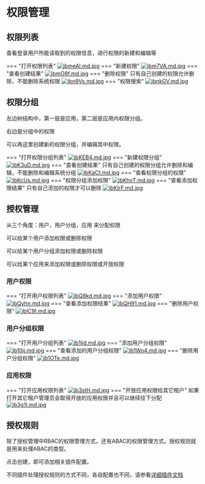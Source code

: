 # 权限管理

## 权限列表

查看登录用户所能读取到的权限信息，进行权限的新建和编辑等

=== "打开权限列表"
    [![jbmeAI.md.jpg](https://s1.ax1x.com/2022/07/20/jbmeAI.md.jpg)](https://imgtu.com/i/jbmeAI)
=== "新建权限"
    [![jbm7VA.md.jpg](https://s1.ax1x.com/2022/07/20/jbm7VA.md.jpg)](https://imgtu.com/i/jbm7VA)
=== "查看创建结果"
    [![jbmO8f.md.jpg](https://s1.ax1x.com/2022/07/20/jbmO8f.md.jpg)](https://imgtu.com/i/jbmO8f)
=== "删除权限"
    只有自己创建的权限允许删除，不能删除系统权限
    [![jbn9Vs.md.jpg](https://s1.ax1x.com/2022/07/20/jbn9Vs.md.jpg)](https://imgtu.com/i/jbn9Vs)
=== "权限搜索"
    [![jbnkGV.md.jpg](https://s1.ax1x.com/2022/07/20/jbnkGV.md.jpg)](https://imgtu.com/i/jbnkGV)


## 权限分组

左边树结构中，第一层是应用，第二层是应用内权限分组。

右边是分组中的权限

可以再这里创建新的权限分组，并编辑其中权限。

=== "打开权限分组列表"
    [![jbKEB4.md.jpg](https://s1.ax1x.com/2022/07/20/jbKEB4.md.jpg)](https://imgtu.com/i/jbKEB4)
=== "新建权限分组"
    [![jbK3uD.md.jpg](https://s1.ax1x.com/2022/07/20/jbK3uD.md.jpg)](https://imgtu.com/i/jbK3uD)
=== "查看创建结果"
    只有自己创建的权限分组允许删除和编辑，不能删除和编辑系统分组
    [![jbKaCt.md.jpg](https://s1.ax1x.com/2022/07/20/jbKaCt.md.jpg)](https://imgtu.com/i/jbKaCt)
=== "查看权限分组的权限"
    [![jbKcUs.md.jpg](https://s1.ax1x.com/2022/07/20/jbKcUs.md.jpg)](https://imgtu.com/i/jbKcUs)
=== "权限分组添加权限"
    [![jbKhvT.md.jpg](https://s1.ax1x.com/2022/07/20/jbKhvT.md.jpg)](https://imgtu.com/i/jbKhvT)
=== "查看添加权限结果"
    只有自己添加的权限才可以删除
    [![jbKIrF.md.jpg](https://s1.ax1x.com/2022/07/20/jbKIrF.md.jpg)](https://imgtu.com/i/jbKIrF)

## 授权管理

从三个角度：用户，用户分组，应用 来分配权限

可以给某个用户添加权限或删除权限

可以给某个用户分组添加权限或删除权限

可以给某个应用来添加权限或删除权限或开放权限

### 用户权限

=== "打开用户权限列表"
    [![jbQ8kd.md.jpg](https://s1.ax1x.com/2022/07/20/jbQ8kd.md.jpg)](https://imgtu.com/i/jbQ8kd)
=== "添加用户权限"
    [![jbQyhn.md.jpg](https://s1.ax1x.com/2022/07/20/jbQyhn.md.jpg)](https://imgtu.com/i/jbQyhn)
=== "查看添加权限结果"
    [![jbQH91.md.jpg](https://s1.ax1x.com/2022/07/20/jbQH91.md.jpg)](https://imgtu.com/i/jbQH91)
=== "删除用户权限"
    [![jblC9I.md.jpg](https://s1.ax1x.com/2022/07/20/jblC9I.md.jpg)](https://imgtu.com/i/jblC9I)

### 用户分组权限

=== "打开用户分组列表"
    [![jb1lid.md.jpg](https://s1.ax1x.com/2022/07/20/jb1lid.md.jpg)](https://imgtu.com/i/jb1lid)
=== "添加用户分组权限"
    [![jb10ij.md.jpg](https://s1.ax1x.com/2022/07/20/jb10ij.md.jpg)](https://imgtu.com/i/jb10ij)
=== "查看添加的用户分组权限"
    [![jb1Wo4.md.jpg](https://s1.ax1x.com/2022/07/20/jb1Wo4.md.jpg)](https://imgtu.com/i/jb1Wo4)
=== "删除用户分组权限"
    [![jb1OTe.md.jpg](https://s1.ax1x.com/2022/07/20/jb1OTe.md.jpg)](https://imgtu.com/i/jb1OTe)

### 应用权限

=== "打开应用权限列表"
    [![jb3stH.md.jpg](https://s1.ax1x.com/2022/07/20/jb3stH.md.jpg)](https://imgtu.com/i/jb3stH)
=== "开放应用权限给其它租户"
    如果打开其它租户管理员会取得开放的应用权限并且可以继续往下分配
    [![jb3g1I.md.jpg](https://s1.ax1x.com/2022/07/20/jb3g1I.md.jpg)](https://imgtu.com/i/jb3g1I)



## 授权规则

除了授权管理中RBAC的权限管理方式，还有ABAC的权限管理方式。授权规则就是用来处理ABAC的类型。

点击创建，即可添加相关插件配置。

不同插件处理授权规则的方式不同，各自配置也不同，请参看[详细插件文档](../../../../%20%20系统插件/com_longgui_impower_rule/DefaultImpowerRule/)
